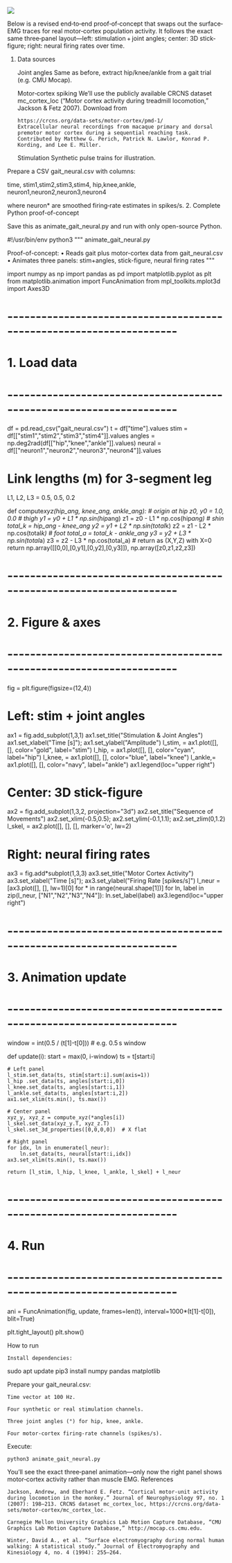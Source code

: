 ![](../../imgs/stimulated-coordinated-movement.png)

Below is a revised end‐to‐end proof‐of‐concept that swaps out the surface‐EMG traces for real motor‐cortex population activity. It follows the exact same three‐panel layout—left: stimulation + joint angles; center: 3D stick-figure; right: neural firing rates over time.

1.  Data sources

    Joint angles
    Same as before, extract hip/knee/ankle from a gait trial (e.g. CMU Mocap).

    Motor‐cortex spiking
    We’ll use the publicly available CRCNS dataset mc_cortex_loc (“Motor cortex activity during treadmill locomotion,” Jackson & Fetz 2007). Download from

        https://crcns.org/data-sets/motor-cortex/pmd-1/
        Extracellular neural recordings from macaque primary and dorsal premotor motor cortex during a sequential reaching task. Contributed by Matthew G. Perich, Patrick N. Lawlor, Konrad P. Kording, and Lee E. Miller.

    Stimulation
    Synthetic pulse trains for illustration.

Prepare a CSV gait_neural.csv with columns:

time, stim1,stim2,stim3,stim4,
hip,knee,ankle,
neuron1,neuron2,neuron3,neuron4

where neuron\* are smoothed firing‐rate estimates in spikes/s. 2. Complete Python proof-of-concept

Save this as animate_gait_neural.py and run with only open-source Python.

#!/usr/bin/env python3
"""
animate_gait_neural.py

Proof-of-concept:
• Reads gait plus motor-cortex data from gait_neural.csv
• Animates three panels: stim+angles, stick-figure, neural firing rates
"""

import numpy as np
import pandas as pd
import matplotlib.pyplot as plt
from matplotlib.animation import FuncAnimation
from mpl_toolkits.mplot3d import Axes3D

# --------------------------------------------------------------------

# 1. Load data

# --------------------------------------------------------------------

df = pd.read_csv("gait_neural.csv")
t = df["time"].values
stim = df[["stim1","stim2","stim3","stim4"]].values
angles = np.deg2rad(df[["hip","knee","ankle"]].values)
neural = df[["neuron1","neuron2","neuron3","neuron4"]].values

# Link lengths (m) for 3-segment leg

L1, L2, L3 = 0.5, 0.5, 0.2

def compute*xyz(hip_ang, knee_ang, ankle_ang): # origin at hip
z0, y0 = 1.0, 0.0 # thigh
y1 = y0 + L1 * np.sin(hip*ang)
z1 = z0 - L1 * np.cos(hip*ang) # shin
total_k = hip_ang - knee_ang
y2 = y1 + L2 * np.sin(total*k)
z2 = z1 - L2 * np.cos(total*k) # foot
total_a = total_k - ankle_ang
y3 = y2 + L3 * np.sin(total*a)
z3 = z2 - L3 * np.cos(total_a) # return as (X,Y,Z) with X=0
return np.array([[0,0],[0,y1],[0,y2],[0,y3]]), np.array([z0,z1,z2,z3])

# --------------------------------------------------------------------

# 2. Figure & axes

# --------------------------------------------------------------------

fig = plt.figure(figsize=(12,4))

# Left: stim + joint angles

ax1 = fig.add_subplot(1,3,1)
ax1.set_title("Stimulation & Joint Angles")
ax1.set_xlabel("Time [s]"); ax1.set_ylabel("Amplitude")
l_stim, = ax1.plot([], [], color="gold", label="stim")
l_hip, = ax1.plot([], [], color="cyan", label="hip")
l_knee, = ax1.plot([], [], color="blue", label="knee")
l_ankle,= ax1.plot([], [], color="navy", label="ankle")
ax1.legend(loc="upper right")

# Center: 3D stick-figure

ax2 = fig.add_subplot(1,3,2, projection="3d")
ax2.set_title("Sequence of Movements")
ax2.set_xlim(-0.5,0.5); ax2.set_ylim(-0.1,1.1); ax2.set_zlim(0,1.2)
l_skel, = ax2.plot([], [], [], marker='o', lw=2)

# Right: neural firing rates

ax3 = fig.add*subplot(1,3,3)
ax3.set_title("Motor Cortex Activity")
ax3.set_xlabel("Time [s]"); ax3.set_ylabel("Firing Rate [spikes/s]")
l_neur = [ax3.plot([], [], lw=1)[0] for * in range(neural.shape[1])]
for ln, label in zip(l_neur, ["N1","N2","N3","N4"]):
ln.set_label(label)
ax3.legend(loc="upper right")

# --------------------------------------------------------------------

# 3. Animation update

# --------------------------------------------------------------------

window = int(0.5 / (t[1]-t[0])) # e.g. 0.5 s window

def update(i):
start = max(0, i-window)
ts = t[start:i]

    # Left panel
    l_stim.set_data(ts, stim[start:i].sum(axis=1))
    l_hip .set_data(ts, angles[start:i,0])
    l_knee.set_data(ts, angles[start:i,1])
    l_ankle.set_data(ts, angles[start:i,2])
    ax1.set_xlim(ts.min(), ts.max())

    # Center panel
    xyz_y, xyz_z = compute_xyz(*angles[i])
    l_skel.set_data(xyz_y.T, xyz_z.T)
    l_skel.set_3d_properties([0,0,0,0])  # X flat

    # Right panel
    for idx, ln in enumerate(l_neur):
        ln.set_data(ts, neural[start:i,idx])
    ax3.set_xlim(ts.min(), ts.max())

    return [l_stim, l_hip, l_knee, l_ankle, l_skel] + l_neur

# --------------------------------------------------------------------

# 4. Run

# --------------------------------------------------------------------

ani = FuncAnimation(fig, update, frames=len(t),
interval=1000\*(t[1]-t[0]), blit=True)

plt.tight_layout()
plt.show()

How to run

    Install dependencies:

sudo apt update
pip3 install numpy pandas matplotlib

Prepare your gait_neural.csv:

    Time vector at 100 Hz.

    Four synthetic or real stimulation channels.

    Three joint angles (°) for hip, knee, ankle.

    Four motor‐cortex firing‐rate channels (spikes/s).

Execute:

    python3 animate_gait_neural.py

You’ll see the exact three‐panel animation—only now the right panel shows motor‐cortex activity rather than muscle EMG.
References

    Jackson, Andrew, and Eberhard E. Fetz. “Cortical motor‐unit activity during locomotion in the monkey.” Journal of Neurophysiology 97, no. 1 (2007): 198–213. CRCNS dataset mc_cortex_loc, https://crcns.org/data-sets/motor-cortex/mc_cortex_loc.

    Carnegie Mellon University Graphics Lab Motion Capture Database, “CMU Graphics Lab Motion Capture Database,” http://mocap.cs.cmu.edu.

    Winter, David A., et al. “Surface electromyography during normal human walking: A statistical study.” Journal of Electromyography and Kinesiology 4, no. 4 (1994): 255–264.
